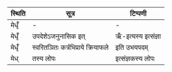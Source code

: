 | स्थिति | सूत्र | टिप्पणी |
| ----- | ------- | ------ |
| मेधृँ॑ | - | - |
| मेधृँ॑ | उपदेशेऽजनुनासिक इत् | ऋँ-इत्यस्य इत्संज्ञा |
| मेधृँ॑ | स्वरितञितः कर्त्रभिप्राये क्रियाफले | इति उभयपदम् |
| मेध् | तस्य लोपः | इत्संज्ञकस्य लोपः |

